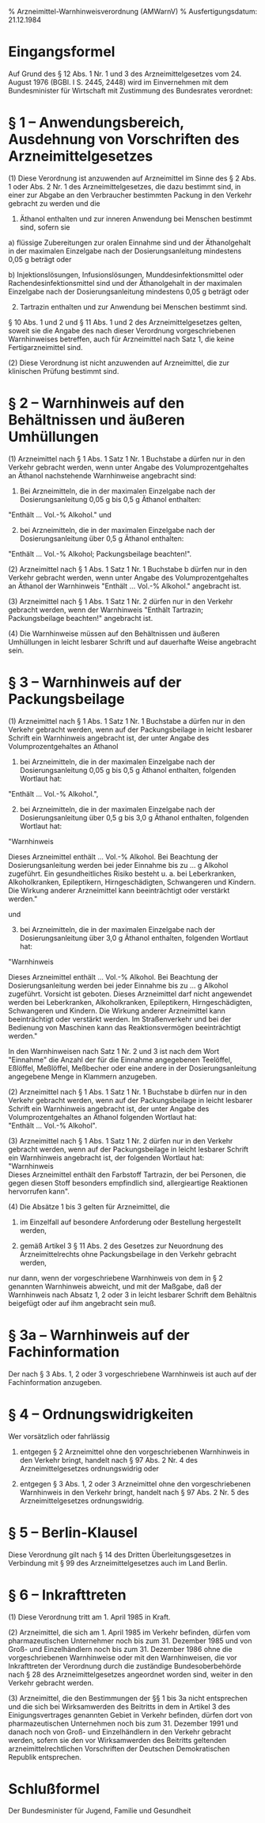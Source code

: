% Arzneimittel-Warnhinweisverordnung  (AMWarnV)
% Ausfertigungsdatum: 21.12.1984
 
# Eingangsformel

Auf Grund des § 12 Abs. 1 Nr. 1 und 3 des Arzneimittelgesetzes vom 24. August 1976 (BGBl. I S. 2445, 2448) wird im Einvernehmen mit dem Bundesminister für Wirtschaft mit Zustimmung des Bundesrates verordnet:

# § 1 – Anwendungsbereich, Ausdehnung von Vorschriften des Arzneimittelgesetzes

(1) Diese Verordnung ist anzuwenden auf Arzneimittel im Sinne des § 2 Abs. 1 oder Abs. 2 Nr. 1 des Arzneimittelgesetzes, die dazu bestimmt sind, in einer zur Abgabe an den Verbraucher bestimmten Packung in den Verkehr gebracht zu werden und die

1. Äthanol enthalten und zur inneren Anwendung bei Menschen bestimmt sind, sofern sie

a) flüssige Zubereitungen zur oralen Einnahme sind und der Äthanolgehalt in der maximalen Einzelgabe nach der Dosierungsanleitung mindestens 0,05 g beträgt oder

b) Injektionslösungen, Infusionslösungen, Munddesinfektionsmittel oder Rachendesinfektionsmittel sind und der Äthanolgehalt in der maximalen Einzelgabe nach der Dosierungsanleitung mindestens 0,05 g beträgt oder

2. Tartrazin enthalten und zur Anwendung bei Menschen bestimmt sind.

§ 10 Abs. 1 und 2 und § 11 Abs. 1 und 2 des Arzneimittelgesetzes gelten, soweit sie die Angabe des nach dieser Verordnung vorgeschriebenen Warnhinweises betreffen, auch für Arzneimittel nach Satz 1, die keine Fertigarzneimittel sind.

(2) Diese Verordnung ist nicht anzuwenden auf Arzneimittel, die zur klinischen Prüfung bestimmt sind.

# § 2 – Warnhinweis auf den Behältnissen und äußeren Umhüllungen

(1) Arzneimittel nach § 1 Abs. 1 Satz 1 Nr. 1 Buchstabe a dürfen nur in den Verkehr gebracht werden, wenn unter Angabe des Volumprozentgehaltes an Äthanol nachstehende Warnhinweise angebracht sind:

1. Bei Arzneimitteln, die in der maximalen Einzelgabe nach der Dosierungsanleitung 0,05 g bis 0,5 g Äthanol enthalten:

"Enthält ... Vol.-% Alkohol." und

2. bei Arzneimitteln, die in der maximalen Einzelgabe nach der Dosierungsanleitung über 0,5 g Äthanol enthalten:

"Enthält ... Vol.-% Alkohol; Packungsbeilage beachten!".

(2) Arzneimittel nach § 1 Abs. 1 Satz 1 Nr. 1 Buchstabe b dürfen nur in den Verkehr gebracht werden, wenn unter Angabe des Volumprozentgehaltes an Äthanol der Warnhinweis "Enthält ... Vol.-% Alkohol." angebracht ist.

(3) Arzneimittel nach § 1 Abs. 1 Satz 1 Nr. 2 dürfen nur in den Verkehr gebracht werden, wenn der Warnhinweis "Enthält Tartrazin; Packungsbeilage beachten!" angebracht ist.

(4) Die Warnhinweise müssen auf den Behältnissen und äußeren Umhüllungen in leicht lesbarer Schrift und auf dauerhafte Weise angebracht sein.

# § 3 – Warnhinweis auf der Packungsbeilage

(1) Arzneimittel nach § 1 Abs. 1 Satz 1 Nr. 1 Buchstabe a dürfen nur in den Verkehr gebracht werden, wenn auf der Packungsbeilage in leicht lesbarer Schrift ein Warnhinweis angebracht ist, der unter Angabe des Volumprozentgehaltes an Äthanol

1. bei Arzneimitteln, die in der maximalen Einzelgabe nach der Dosierungsanleitung 0,05 g bis 0,5 g Äthanol enthalten, folgenden Wortlaut hat:

"Enthält ... Vol.-% Alkohol.",

2. bei Arzneimitteln, die in der maximalen Einzelgabe nach der Dosierungsanleitung über 0,5 g bis 3,0 g Äthanol enthalten, folgenden Wortlaut hat:

"Warnhinweis

Dieses Arzneimittel enthält ... Vol.-% Alkohol. Bei Beachtung der Dosierungsanleitung werden bei jeder Einnahme bis zu ... g Alkohol zugeführt. Ein gesundheitliches Risiko besteht u. a. bei Leberkranken, Alkoholkranken, Epileptikern, Hirngeschädigten, Schwangeren und Kindern. Die Wirkung anderer Arzneimittel kann beeinträchtigt oder verstärkt werden."

und

3. bei Arzneimitteln, die in der maximalen Einzelgabe nach der Dosierungsanleitung über 3,0 g Äthanol enthalten, folgenden Wortlaut hat:

"Warnhinweis

Dieses Arzneimittel enthält ... Vol.-% Alkohol. Bei Beachtung der Dosierungsanleitung werden bei jeder Einnahme bis zu ... g Alkohol zugeführt. Vorsicht ist geboten. Dieses Arzneimittel darf nicht angewendet werden bei Leberkranken, Alkoholkranken, Epileptikern, Hirngeschädigten, Schwangeren und Kindern. Die Wirkung anderer Arzneimittel kann beeinträchtigt oder verstärkt werden. Im Straßenverkehr und bei der Bedienung von Maschinen kann das Reaktionsvermögen beeinträchtigt werden."

In den Warnhinweisen nach Satz 1 Nr. 2 und 3 ist nach dem Wort "Einnahme" die Anzahl der für die Einnahme angegebenen Teelöffel, Eßlöffel, Meßlöffel, Meßbecher oder eine andere in der Dosierungsanleitung angegebene Menge in Klammern anzugeben.

(2) Arzneimittel nach § 1 Abs. 1 Satz 1 Nr. 1 Buchstabe b dürfen nur in den Verkehr gebracht werden, wenn auf der Packungsbeilage in leicht lesbarer Schrift ein Warnhinweis angebracht ist, der unter Angabe des Volumprozentgehaltes an Äthanol folgenden Wortlaut hat:  
"Enthält ... Vol.-% Alkohol".

(3) Arzneimittel nach § 1 Abs. 1 Satz 1 Nr. 2 dürfen nur in den Verkehr gebracht werden, wenn auf der Packungsbeilage in leicht lesbarer Schrift ein Warnhinweis angebracht ist, der folgenden Wortlaut hat:  
"Warnhinweis  
Dieses Arzneimittel enthält den Farbstoff Tartrazin, der bei Personen, die gegen diesen Stoff besonders empfindlich sind, allergieartige Reaktionen hervorrufen kann".

(4) Die Absätze 1 bis 3 gelten für Arzneimittel, die

1. im Einzelfall auf besondere Anforderung oder Bestellung hergestellt werden,

2. gemäß Artikel 3 § 11 Abs. 2 des Gesetzes zur Neuordnung des Arzneimittelrechts ohne Packungsbeilage in den Verkehr gebracht werden,

nur dann, wenn der vorgeschriebene Warnhinweis von dem in § 2 genannten Warnhinweis abweicht, und mit der Maßgabe, daß der Warnhinweis nach Absatz 1, 2 oder 3 in leicht lesbarer Schrift dem Behältnis beigefügt oder auf ihm angebracht sein muß.

# § 3a – Warnhinweis auf der Fachinformation

Der nach § 3 Abs. 1, 2 oder 3 vorgeschriebene Warnhinweis ist auch auf der Fachinformation anzugeben.

# § 4 – Ordnungswidrigkeiten

Wer vorsätzlich oder fahrlässig

1. entgegen § 2 Arzneimittel ohne den vorgeschriebenen Warnhinweis in den Verkehr bringt, handelt nach § 97 Abs. 2 Nr. 4 des Arzneimittelgesetzes ordnungswidrig oder

2. entgegen § 3 Abs. 1, 2 oder 3 Arzneimittel ohne den vorgeschriebenen Warnhinweis in den Verkehr bringt, handelt nach § 97 Abs. 2 Nr. 5 des Arzneimittelgesetzes ordnungswidrig.

# § 5 – Berlin-Klausel

Diese Verordnung gilt nach § 14 des Dritten Überleitungsgesetzes in Verbindung mit § 99 des Arzneimittelgesetzes auch im Land Berlin.

# § 6 – Inkrafttreten

(1) Diese Verordnung tritt am 1. April 1985 in Kraft.

(2) Arzneimittel, die sich am 1. April 1985 im Verkehr befinden, dürfen vom pharmazeutischen Unternehmer noch bis zum 31. Dezember 1985 und von Groß- und Einzelhändlern noch bis zum 31. Dezember 1986 ohne die vorgeschriebenen Warnhinweise oder mit den Warnhinweisen, die vor Inkrafttreten der Verordnung durch die zuständige Bundesoberbehörde nach § 28 des Arzneimittelgesetzes angeordnet worden sind, weiter in den Verkehr gebracht werden.

(3) Arzneimittel, die den Bestimmungen der §§ 1 bis 3a nicht entsprechen und die sich bei Wirksamwerden des Beitritts in dem in Artikel 3 des Einigungsvertrages genannten Gebiet in Verkehr befinden, dürfen dort von pharmazeutischen Unternehmen noch bis zum 31. Dezember 1991 und danach noch von Groß- und Einzelhändlern in den Verkehr gebracht werden, sofern sie den vor Wirksamwerden des Beitritts geltenden arzneimittelrechtlichen Vorschriften der Deutschen Demokratischen Republik entsprechen.

# Schlußformel

Der Bundesminister für Jugend, Familie und Gesundheit
